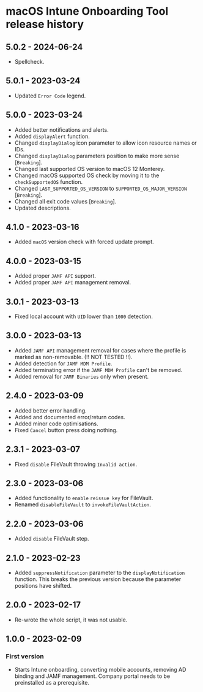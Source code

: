 # macOS Intune Onboarding Tool release history

## 5.0.2 - 2024-06-24

* Spellcheck.

## 5.0.1 - 2023-03-24

* Updated `Error Code` legend.

## 5.0.0 - 2023-03-24

* Added better notifications and alerts.
* Added `displayAlert` function.
* Changed `displayDialog` icon parameter to allow icon resource names or IDs.
* Changed `displayDialog` parameters position to make more sense [`Breaking`].
* Changed last supported OS version to macOS 12 Monterey.
* Changed macOS supported OS check by moving it to the `checkSupportedOS` function.
* Changed `LAST_SUPPORTED_OS_VERSION` to `SUPPORTED_OS_MAJOR_VERSION` [`Breaking`].
* Changed all exit code values [`Breaking`].
* Updated descriptions.

## 4.1.0 - 2023-03-16

* Added `macOS` version check with forced update prompt.

## 4.0.0 - 2023-03-15

* Added proper `JAMF API` support.
* Added proper `JAMF API` management removal.

## 3.0.1 - 2023-03-13

* Fixed local account with `UID` lower than `1000` detection.

## 3.0.0 - 2023-03-13

* Added `JAMF API` management removal for cases where the profile is marked as non-removable. (!! NOT TESTED !!).
* Added detection for `JAMF MDM Profile`.
* Added terminating error if the `JAMF MDM Profile` can't be removed.
* Added removal for `JAMF Binaries` only when present.

## 2.4.0 - 2023-03-09

* Added better error handling.
* Added and documented error/return codes.
* Added minor code optimisations.
* Fixed `Cancel` button press doing nothing.

## 2.3.1 - 2023-03-07

* Fixed `disable` FileVault throwing `Invalid action`.

## 2.3.0 - 2023-03-06

* Added functionality to `enable` `reissue key` for FileVault.
* Renamed `disableFileVault` to `invokeFileVaultAction`.

## 2.2.0 - 2023-03-06

* Added `disable` FileVault step.

## 2.1.0 - 2023-02-23

* Added `suppressNotification` parameter to the `displayNotification` function. This breaks the previous version because the parameter positions have shifted.

## 2.0.0 - 2023-02-17

* Re-wrote the whole script, it was not usable.

## 1.0.0 - 2023-02-09

### First version

* Starts Intune onboarding, converting mobile accounts, removing AD binding and JAMF management. Company portal needs to be preinstalled as a prerequisite.
